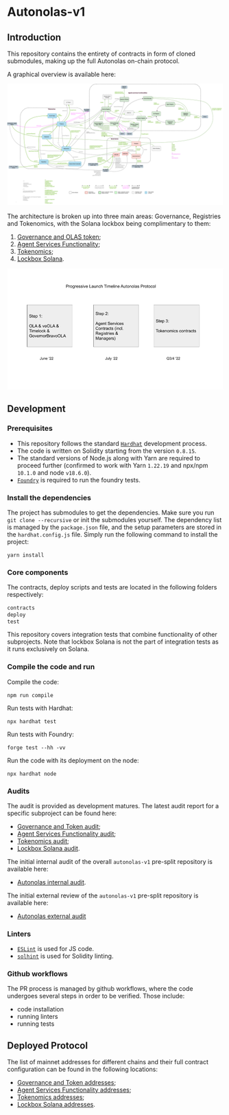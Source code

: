 # Autonolas-v1

## Introduction

This repository contains the entirety of contracts in form of cloned submodules, making up the full Autonolas on-chain protocol.

A graphical overview is available here:

![architecture](https://github.com/valory-xyz/autonolas-v1/blob/main/docs/On-chain_architecture_v5.png?raw=true)

The architecture is broken up into three main areas: Governance, Registries and Tokenomics,
with the Solana lockbox being complimentary to them:

1. [Governance and OLAS token](https://github.com/valory-xyz/autonolas-governance);
2. [Agent Services Functionality](https://github.com/valory-xyz/autonolas-registries);
3. [Tokenomics](https://github.com/valory-xyz/autonolas-tokenomics);
4. [Lockbox Solana](https://github.com/valory-xyz/lockbox-solana).

![launch](https://github.com/valory-xyz/autonolas-v1/blob/main/docs/LaunchTimeline.png?raw=true)

## Development

### Prerequisites
- This repository follows the standard [`Hardhat`](https://hardhat.org/tutorial/) development process.
- The code is written on Solidity starting from the version `0.8.15`.
- The standard versions of Node.js along with Yarn are required to proceed further (confirmed to work with Yarn `1.22.19` and npx/npm `10.1.0` and node `v18.6.0`).
- [`Foundry`](https://book.getfoundry.sh/) is required to run the foundry tests.

### Install the dependencies
The project has submodules to get the dependencies. Make sure you run `git clone --recursive` or init the submodules yourself.
The dependency list is managed by the `package.json` file, and the setup parameters are stored in the `hardhat.config.js` file.
Simply run the following command to install the project:
```
yarn install
```

### Core components
The contracts, deploy scripts and tests are located in the following folders respectively:
```
contracts
deploy
test
```

This repository covers integration tests that combine functionality of other subprojects. Note that lockbox Solana
is not the part of integration tests as it runs exclusively on Solana.

### Compile the code and run
Compile the code:
```
npm run compile
```
Run tests with Hardhat:
```
npx hardhat test
```
Run tests with Foundry:
```
forge test --hh -vv
```
Run the code with its deployment on the node:
```
npx hardhat node
```

### Audits
The audit is provided as development matures. The latest audit report for a specific subproject can be found here:
- [Governance and Token audit](https://github.com/valory-xyz/autonolas-governance/blob/main/audits);
- [Agent Services Functionality audit](https://github.com/valory-xyz/autonolas-registries/blob/main/audits);
- [Tokenomics audit](https://github.com/valory-xyz/autonolas-tokenomics/blob/main/audits);
- [Lockbox Solana audit](https://github.com/valory-xyz/lockbox-solana/blob/main/audits).

The initial internal audit of the overall `autonolas-v1` pre-split repository is available here:
- [Autonolas internal audit](https://github.com/valory-xyz/autonolas-v1/blob/main/audits).

The initial external review of the `autonolas-v1` pre-split repository is available here:
- [Autonolas external audit](https://github.com/valory-xyz/autonolas-v1/blob/main/audits/Valory_Review_Final.pdf)

### Linters
- [`ESLint`](https://eslint.org) is used for JS code.
- [`solhint`](https://github.com/protofire/solhint) is used for Solidity linting.


### Github workflows
The PR process is managed by github workflows, where the code undergoes several steps in order to be verified. Those include:
- code installation
- running linters
- running tests


## Deployed Protocol
The list of mainnet addresses for different chains and their full contract configuration can be found in the following locations:
- [Governance and Token addresses](https://github.com/valory-xyz/autonolas-governance/blob/main/docs/configuration.json);
- [Agent Services Functionality addresses](https://github.com/valory-xyz/autonolas-registries/blob/main/docs/configuration.json);
- [Tokenomics addresses](https://github.com/valory-xyz/autonolas-tokenomics/blob/main/docs/configuration.json);
- [Lockbox Solana addresses](https://github.com/valory-xyz/lockbox-solana/blob/docs/configuration.json).

